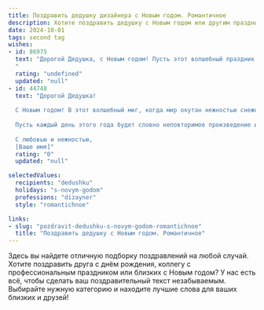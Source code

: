 ```yaml
---
title: Поздравить дедушку дизайнера с Новым годом. Романтичное
description: Хотите поздравить дедушку с Новым годом или другим праздником? Наш ИИ создаст незабываемое поздравление, а вы обязательно выделитесь среди других.  
date: 2024-10-01
tags: second tag
wishes:
- id: 86975
  text: "Дорогой Дедушка, с Новым годом! Пусть этот волшебный праздник наполнит твою жизнь яркими красками, как твоя палитра, и подарит море вдохновения, как твой безграничный талант дизайнера.  Пусть каждый день будет полон радости и любви, а сердце согрето теплом родных и близких.  Желаю тебе крепкого здоровья, неиссякаемой энергии и исполнения самых заветных желаний!  Ты — настоящий художник жизни, и мы бесконечно ценим твою красоту души!
  "
  rating: "undefined"
  updated: "null"
- id: 44748
  text: "Дорогой Дедушка!
  
  С Новым годом! В этот волшебный миг, когда мир окутан нежностью снежного покрова, хочу поздравить тебя с началом нового этапа, полного ярких красок и вдохновения. Ты, как истинный дизайнер, умеешь создавать красоту вокруг и в наших сердцах.
  
  Пусть каждый день этого года будет словно неповторимое произведение искусства, наполненное радостью, любовью и теплом. Желаю здоровья, счастья и множества творческих идей, которые зажгут в тебе искру вдохновения. Пусть каждый момент будет уникальным, как твои самые лучшие работы.
  
  С любовью и нежностью,
  [Ваше имя]"
  rating: "0"
  updated: "null"

selectedValues:
  recipients: "dedushku"
  holidays: "s-novym-godom"
  professions: "dizayner"
  style: "romantichnoe"

links:
- slug: "pozdravit-dedushku-s-novym-godom-romantichnoe"
  title: "Поздравить дедушку с Новым годом. Романтичное"
---
```


Здесь вы найдете отличную подборку поздравлений на любой случай. 
Хотите поздравить друга с днём рождения, коллегу с профессиональным праздником или близких с Новым годом? У нас есть всё, чтобы сделать ваш поздравительный текст незабываемым. Выбирайте нужную категорию и находите лучшие слова для ваших близких и друзей!
